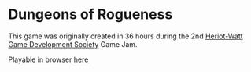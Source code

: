 # Dungeons of Rogueness

This game was originally created in 36 hours during the 2nd [Heriot-Watt Game Development Society](https://www.facebook.com/groups/hwgamedev/) Game Jam.


Playable in browser [here](https://www.brothulhu.com/jam.html)
